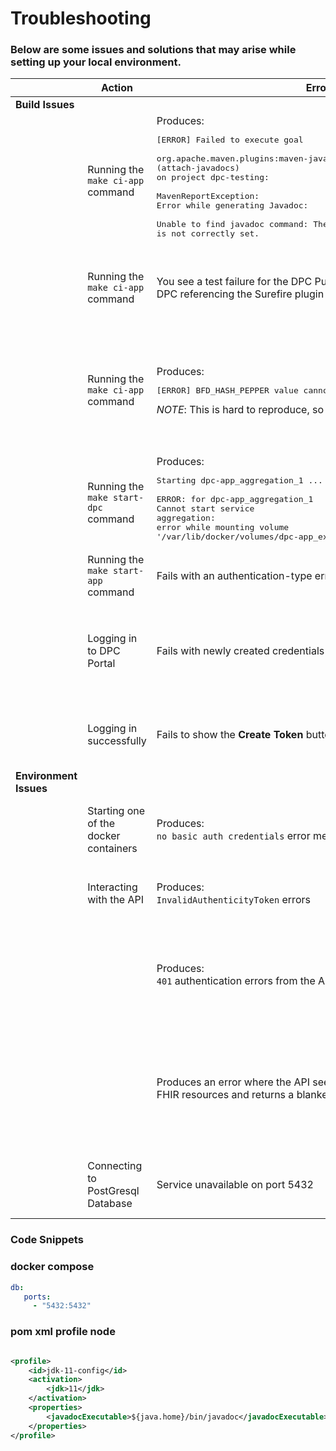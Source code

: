 # Troubleshooting

### Below are some issues and solutions that may arise while setting up your local environment.

|                        | Action                                   | Error                                                                                                                                                                                                                                                                                                                                     | Comment                                                                                                                                                                          | Snippet                                           |
|------------------------|------------------------------------------|-------------------------------------------------------------------------------------------------------------------------------------------------------------------------------------------------------------------------------------------------------------------------------------------------------------------------------------------|----------------------------------------------------------------------------------------------------------------------------------------------------------------------------------|---------------------------------------------------|
| **Build Issues**       |                                          |                                                                                                                                                                                                                                                                                                                                           |                                                                                                                                                                                  |                                                   |
|                        | Running the ```make ci-app``` command    | Produces:  <br/><pre>[ERROR] Failed to execute goal  <br/>org.apache.maven.plugins:maven-javadoc-plugin:3.2.0:jar (attach-javadocs)  <br/>on project dpc-testing:    <br/>MavenReportException: <br/>Error while generating Javadoc: <br/>Unable to find javadoc command: The environment variable JAVA_HOME is not correctly set. </pre> | Add the following to the project's `pom.xml`  file.                                                                                                                              | [pom profile snippet](#pom-xml-profile-node)      |
|                        | Running the ```make ci-app``` command    | You see a test failure for the DPC Public API Service <br/>DPC referencing the Surefire plugin and a terminated VM.                                                                                                                                                                                                                       | This is a known issue and the test error **WILL NOT** stop you from being able to run the DPC application locally.                                                               |                                                   |
|                        | Running the ```make ci-app``` command    | Produces:  <br/><pre>[ERROR] BFD_HASH_PEPPER value cannot be found </pre> *NOTE*: This is hard to reproduce, so the wording may be different.                                                                                                                                                                                             | Check the `BFD_HASH_PEPPER` values from the decrypted files are present. Restart the build process. One dev had succes restarting the IDE before restaring the build process.    |                                                   |
|                        | Running the ```make start-dpc``` command | Produces:  <br/><pre>Starting dpc-app_aggregation_1 ... error  <br/>ERROR: for dpc-app_aggregation_1  <br/>Cannot start service aggregation: <br/>error while mounting volume '/var/lib/docker/volumes/dpc-app_export-volume/_data':</pre>                                                                                                | This occurred after restarting the local system. Resolved by removing the dpc-aggregation image from Docker                                                                      |                                                   |
|                        | Running the ```make start-app``` command | Fails with an authentication-type error                                                                                                                                                                                                                                                                                                   | Re-run the `make start-app` command                                                                                                                                              |                                                   |
|                        | Logging in to DPC Portal                 | Fails with newly created credentials                                                                                                                                                                                                                                                                                                      | Needed to refresh the cache by running ``` docker exec -it {id} rails dev:cache``` , where ```{id}``` is the Docker Container ID of the **dpc-web:latest** container             |                                                   |
|                        | Logging in successfully                  | Fails to show the **Create Token** button                                                                                                                                                                                                                                                                                                 | This was due to not having proper EUA GitHub access.  [Resolved](DbTables.md) by [manually populating DB tables](DbTables.md#hop)                                                |                                                   |
| **Environment Issues** |                                          |                                                                                                                                                                                                                                                                                                                                           |                                                                                                                                                                                  |                                                   |
|                        | Starting one of the docker containers    | Produces: <br/>`no basic auth credentials` error message                                                                                                                                                                                                                                                                                  | Re-run the `make ci-app` command in order to pull down the **ECR Docker images** from AWS.                                                                                       |                                                   |
|                        | Interacting with the API                 | Produces:  <br/>`InvalidAuthenticityToken` errors                                                                                                                                                                                                                                                                                         | Run the  `docker exec -it ${container_id}} rails dec:cache` command to turn on caching                                                                                           |                                                   |
|                        |                                          | Produces:  <br/>`401` authentication errors from the API                                                                                                                                                                                                                                                                                  | Ensure you’ve turned off authentication in the API by setting the `JVM_FLAGS` environment variable `AUTH_DISABLED` to `true` inside the **docker-compose.yml** file              |                                                   |
|                        |                                          | Produces an error where the API seems to reject all <br/>FHIR resources and returns a blanket `500`                                                                                                                                                                                                                                       | Tail the Attribution Service docker logs by running `docker logs -f container_id`. If you see the following error, you need to seed your local database by running make seed-db. |                                                   |
|                        | Connecting to PostGresql Database        | Service unavailable on port 5432                                                                                                                                                                                                                                                                                                          | Ensure that this code snippet is included in your **docker-compose.portals.yml** file:                                                                                           | [docker-compose.portals snippet](#docker-compose) |



### Code Snippets

### docker compose
```yaml
db:
   ports:
     - "5432:5432"
```
### pom xml profile node
```xml

<profile>
    <id>jdk-11-config</id>
    <activation>
        <jdk>11</jdk>
    </activation>
    <properties>
        <javadocExecutable>${java.home}/bin/javadoc</javadocExecutable>
    </properties>
</profile>
```